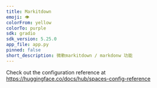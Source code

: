 ```yaml
---
title: Markitdown
emoji: 👁
colorFrom: yellow
colorTo: purple
sdk: gradio
sdk_version: 5.25.0
app_file: app.py
pinned: false
short_description: 微軟markitdown / markdonw 功能
---
```


Check out the configuration reference at https://huggingface.co/docs/hub/spaces-config-reference


